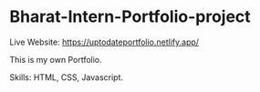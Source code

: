 # Bharat-Intern-Portfolio-project
Live Website: https://uptodateportfolio.netlify.app/

This is my own Portfolio.

Skills: HTML, CSS, Javascript.
